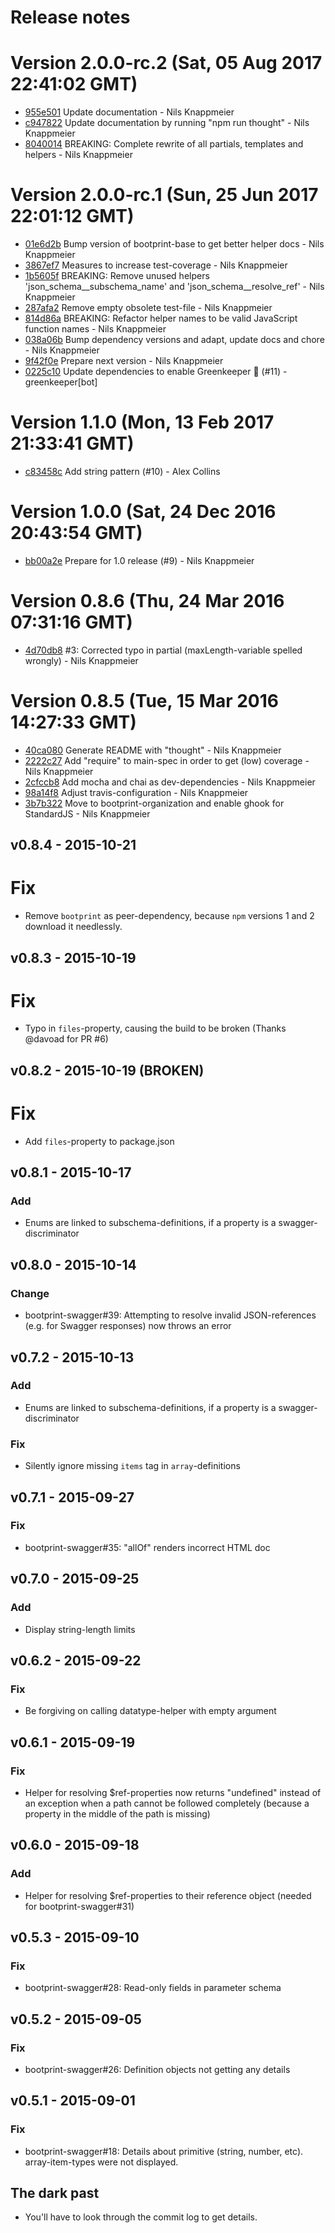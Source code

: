 # Release notes


<a name="current-release"></a>
# Version 2.0.0-rc.2 (Sat, 05 Aug 2017 22:41:02 GMT)

* [955e501](https://github.com/bootprint/bootprint-json-schema/commit/955e501) Update documentation - Nils Knappmeier
* [c947822](https://github.com/bootprint/bootprint-json-schema/commit/c947822) Update documentation by running "npm run thought" - Nils Knappmeier
* [8040014](https://github.com/bootprint/bootprint-json-schema/commit/8040014) BREAKING: Complete rewrite of all partials, templates and helpers - Nils Knappmeier

# Version 2.0.0-rc.1 (Sun, 25 Jun 2017 22:01:12 GMT)

* [01e6d2b](https://github.com/bootprint/bootprint-json-schema/commit/01e6d2b) Bump version of bootprint-base to get better helper docs - Nils Knappmeier
* [3867ef7](https://github.com/bootprint/bootprint-json-schema/commit/3867ef7) Measures to increase test-coverage - Nils Knappmeier
* [1b5605f](https://github.com/bootprint/bootprint-json-schema/commit/1b5605f) BREAKING: Remove unused helpers 'json_schema__subschema_name' and 'json_schema__resolve_ref' - Nils Knappmeier
* [287afa2](https://github.com/bootprint/bootprint-json-schema/commit/287afa2) Remove empty obsolete test-file - Nils Knappmeier
* [814d86a](https://github.com/bootprint/bootprint-json-schema/commit/814d86a) BREAKING: Refactor helper names to be valid JavaScript function names - Nils Knappmeier
* [038a06b](https://github.com/bootprint/bootprint-json-schema/commit/038a06b) Bump dependency versions and adapt, update docs and chore - Nils Knappmeier
* [9f42f0e](https://github.com/bootprint/bootprint-json-schema/commit/9f42f0e) Prepare next version - Nils Knappmeier
* [0225c10](https://github.com/bootprint/bootprint-json-schema/commit/0225c10) Update dependencies to enable Greenkeeper 🌴 (#11) - greenkeeper[bot]

# Version 1.1.0 (Mon, 13 Feb 2017 21:33:41 GMT)

* [c83458c](https://github.com/bootprint/bootprint-json-schema/commit/c83458c) Add string pattern (#10) - Alex Collins

# Version 1.0.0 (Sat, 24 Dec 2016 20:43:54 GMT)

* [bb00a2e](https://github.com/bootprint/bootprint-json-schema/commit/bb00a2e) Prepare for 1.0 release (#9) - Nils Knappmeier

# Version 0.8.6 (Thu, 24 Mar 2016 07:31:16 GMT)

* [4d70db8](https://github.com/bootprint/bootprint-json-schema/commit/4d70db8) #3: Corrected typo in partial (maxLength-variable spelled wrongly) - Nils Knappmeier

# Version 0.8.5 (Tue, 15 Mar 2016 14:27:33 GMT)

* [40ca080](https://github.com/bootprint/bootprint-json-schema/commit/40ca080) Generate README with "thought" - Nils Knappmeier
* [2222c27](https://github.com/bootprint/bootprint-json-schema/commit/2222c27) Add "require" to main-spec in order to get (low) coverage - Nils Knappmeier
* [2cfccb8](https://github.com/bootprint/bootprint-json-schema/commit/2cfccb8) Add mocha and chai as dev-dependencies - Nils Knappmeier
* [98a14f8](https://github.com/bootprint/bootprint-json-schema/commit/98a14f8) Adjust travis-configuration - Nils Knappmeier
* [3b7b322](https://github.com/bootprint/bootprint-json-schema/commit/3b7b322) Move to bootprint-organization and enable ghook for StandardJS - Nils Knappmeier

## v0.8.4 - 2015-10-21

# Fix

* Remove `bootprint` as peer-dependency, because `npm` versions 1 and 2 download it needlessly.

## v0.8.3 - 2015-10-19

# Fix

* Typo in `files`-property, causing the build to be broken (Thanks @davoad for PR #6)

## v0.8.2 - 2015-10-19 (BROKEN)

# Fix

* Add `files`-property to package.json

## v0.8.1 - 2015-10-17

### Add

* Enums are linked to subschema-definitions, if a property is a swagger-discriminator

## v0.8.0 - 2015-10-14

### Change

* bootprint-swagger#39: Attempting to resolve invalid JSON-references (e.g. for Swagger responses) 
  now throws an error

## v0.7.2 - 2015-10-13 

### Add

* Enums are linked to subschema-definitions, if a property is a swagger-discriminator 

### Fix

* Silently ignore missing `items` tag in `array`-definitions

## v0.7.1 - 2015-09-27
### Fix

* bootprint-swagger#35: "allOf" renders incorrect HTML doc

## v0.7.0 - 2015-09-25
### Add

* Display string-length limits

## v0.6.2 - 2015-09-22
### Fix 

* Be forgiving on calling datatype-helper with empty argument

## v0.6.1 - 2015-09-19
### Fix

* Helper for resolving $ref-properties now returns "undefined" instead of an exception
  when a path cannot be followed completely (because a property in the middle of the path 
  is missing)

## v0.6.0 - 2015-09-18
### Add

* Helper for resolving $ref-properties to their reference object (needed for bootprint-swagger#31)

## v0.5.3 - 2015-09-10
### Fix

* bootprint-swagger#28: Read-only fields in parameter schema

## v0.5.2 - 2015-09-05
### Fix

* bootprint-swagger#26: Definition objects not getting any details

## v0.5.1 - 2015-09-01
### Fix

* bootprint-swagger#18: Details about primitive (string, number, etc). array-item-types were not displayed.

## The dark past

* You'll have to look through the commit log to get details.
